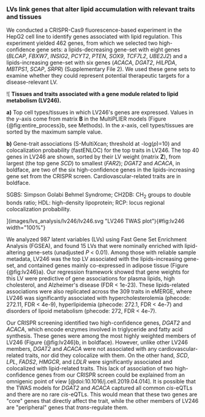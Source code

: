 ### LVs link genes that alter lipid accumulation with relevant traits and tissues

We conducted a CRISPR-Cas9 fluorescence-based experiment in the HepG2 cell line to identify genes associated with lipid regulation.
This experiment yielded 462 genes, from which we selected two high-confidence gene sets: a lipids-decreasing gene-set with eight genes (*BLCAP*, *FBXW7*, *INSIG2*, *PCYT2*, *PTEN*, *SOX9*, *TCF7L2*, *UBE2J2*) and a lipids-increasing gene-set with six genes (*ACACA*, *DGAT2*, *HILPDA*, *MBTPS1*, *SCAP*, *SRPR*) (Supplementary File 2).
We used these gene sets to examine whether they could represent potential therapeutic targets for a disease-relevant LV.


![
**Tissues and traits associated with a gene module related to lipid metabolism (LV246).**
<!--  -->
**a)** Top cell types/tissues in which LV246's genes are expressed.
Values in the $y$-axis come from matrix $\mathbf{B}$ in the MultiPLIER models (Figure {@fig:entire_process}b, see Methods).
In the $x$-axis, cell types/tissues are sorted by the maximum sample value.
<!--  -->
**b)** Gene-trait associations (S-MultiXcan; threshold at -log($p$)=10) and colocalization probability (fastENLOC) for the top traits in LV246.
The top 40 genes in LV246 are shown, sorted by their LV weight (matrix $\mathbf{Z}$), from largest (the top gene *SCD*) to smallest (*FAR2*);
*DGAT2* and *ACACA*, in boldface, are two of the six high-confidence genes in the lipids-increasing gene set from the CRISPR screen.
Cardiovascular-related traits are in boldface.
<!--  -->
SGBS: Simpson Golabi Behmel Syndrome;
CH2DB: CH<sub>2</sub> groups to double bonds ratio;
HDL: high-density lipoprotein;
RCP: locus regional colocalization probability.
<!--  -->
](images/lvs_analysis/lv246/lv246.svg "LV246 TWAS plot"){#fig:lv246 width="100%"}


We analyzed 987 latent variables (LVs) using Fast Gene Set Enrichment Analysis (FGSEA), and found 15 LVs that were nominally enriched with lipid-altering gene-sets (unadjusted *P* < 0.01).
Among those with reliable sample metadata, LV246 was the top LV associated with the lipids-increasing gene-set, and contained genes mainly co-expressed in adipose tissue (Figure {@fig:lv246}a).
Our regression framework showed that gene weights for this LV were predictive of gene associations for plasma lipids, high cholesterol, and Alzheimer's disease (FDR < 1e-23).
These lipids-related associations were also replicated across the 309 traits in eMERGE, where LV246 was significantly associated with hypercholesterolemia (phecode: 272.11, FDR < 4e-9), hyperlipidemia (phecode: 272.1, FDR < 4e-7) and disorders of lipoid metabolism (phecode: 272, FDR < 4e-7).


Our CRISPR screening identified two high-confidence genes, *DGAT2* and *ACACA*, which encode enzymes involved in triglyceride and fatty acid synthesis.
These genes were among the most highly weighted members of LV246 (Figure {@fig:lv246}b, in boldface).
However, unlike other LV246 members, *DGAT2* and *ACACA* were not associated with any cardiovascular-related traits, nor did they colocalize with them.
On the other hand, *SCD*, *LPL*, *FADS2*, *HMGCR*, and *LDLR* were significantly associated and colocalized with lipid-related traits.
This lack of association of two high-confidence genes from our CRISPR screen could be explained from an omnigenic point of view [@doi:10.1016/j.cell.2019.04.014].
It is possible that the TWAS models for *DGAT2* and *ACACA* captured all common *cis*-eQTLs and there are no rare *cis*-eQTLs.
This would mean that these two genes are "core" genes that directly affect the trait, while the other members of LV246 are "peripheral" genes that *trans*-regulate them.

